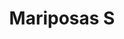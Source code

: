 ---
title: Mariposas S
date: 
draft: false

# descripcion
description : Mariposas chicas

materials: Plata 925

color: Turquesa, Azul, Naranja, Amarillo, Fucsia y Violeta

dimensions: 0,7cm

code: 01-15-0162

type: "Aros"

categories: []

price: $430,00

# Images
# first image will be shown in the product page
images:
  # - image: "images/path_to_image"
  # La ubicacion de las imagenes es imagenes/Aros/Aros.Infantil/01-15-0162-mariposas-s
  - image: "./images/aros/infantil/01-15-0162-mariposas-chicas_a.JPG"
  - image: "./images/aros/infantil/01-15-0162-mariposas-chicas_b.JPG"
  - image: "./images/aros/infantil/01-15-0162-mariposas-chicas_c.JPG"
  - image: "./images/aros/infantil/01-15-0162-mariposas-chicas_d.JPG"
  - image: "./images/aros/infantil/01-15-0162-mariposas-chicas_e.JPG"
---